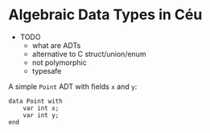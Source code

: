 Algebraic Data Types in Céu
===========================

- TODO
    - what are ADTs
    - alternative to C struct/union/enum
    - not polymorphic
    - typesafe

A simple `Point` ADT with fields `x` and `y`:

    data Point with
        var int x;
        var int y;
    end

